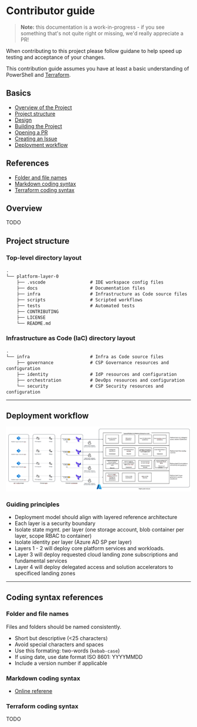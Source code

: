 # Contributor guide

> **Note:** this documentation is a work-in-progress - if you see something that's not quite right or missing, we'd really appreciate a PR!

When contributing to this project please follow guidane to help speed up testing and acceptance of your changes.

This contribution guide assumes you have at least a basic understanding of PowerShell and [Terraform](https://www.terraform.io/docs/language/index.html).

## Basics

* [Overview of the Project](#overview)
* [Project structure](#project-structure)
* [Design](docs/reference-design.md)
* [Building the Project](README.md#build)
* [Opening a PR](docs/guide-opening-a-pr.md)
* [Creating an Issue](docs/guide-creating-an-issue.md)
* [Deployment workflow](#deployment-workflow)

## References

* [Folder and file names](#folder-and-file-names)
* [Markdown coding syntax](#markdown-coding-syntax)
* [Terraform coding syntax](#terraform-coding-syntax)

## Overview

TODO

## Project structure

### Top-level directory layout

    .
    └── platform-layer-0
        ├── .vscode                 # IDE workspace config files
        ├── docs                    # Documentation files
        ├── infra                   # Infrastructure as Code source files
        ├── scripts                 # Scripted workflows
        ├── tests                   # Automated tests
        ├── CONTRIBUTING      
        ├── LICENSE
        └── README.md

### Infrastructure as Code (IaC) directory layout

    .
    └── infra                       # Infra as Code source files
        ├── governance              # CSP Governance resources and configuration
        ├── identity                # IdP resources and configuration
        ├── orchestration           # DevOps resources and configuration
        └── security                # CSP Security resources and configuration

---

## Deployment workflow

![Deployment workflow design](./docs/platform-deployment.png "Deployment Workflow")

### Guiding principles
* Deployment model should align with layered reference architecture
* Each layer is a security boundary
* Isolate state mgmt. per layer (one storage account, blob container per layer, scope RBAC to container)
* Isolate identity per layer (Azure AD SP per layer) 
* Layers 1 - 2 will deploy core platform services and workloads.  
* Layer 3 will deploy requested cloud landing zone subscriptions and fundamental services
* Layer 4 will deploy delegated access and solution accelerators to specificed landing zones 

---

## Coding syntax references

### Folder and file names
Files and folders should be named consistently.
* Short but descriptive (<25 characters)
* Avoid special characters and spaces
* Use this formating: two-words (`kebab-case`)
* If using date, use date format ISO 8601: YYYYMMDD
* Include a version number if applicable

### Markdown coding syntax

* [Online referene](https://www.markdownguide.org/basic-syntax)

### Terraform coding syntax

TODO

